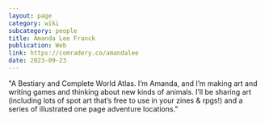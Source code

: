 ```yaml
---
layout: page
category: wiki
subcategory: people
title: Amanda Lee Franck
publication: Web
link: https://comradery.co/amandalee
date: 2023-09-23
---
```


"A Bestiary and Complete World Atlas. I’m Amanda, and I’m making art and writing games and thinking about new kinds of animals. I’ll be sharing art (including lots of spot art that’s free to use in your zines & rpgs!) and a series of illustrated one page adventure locations."
